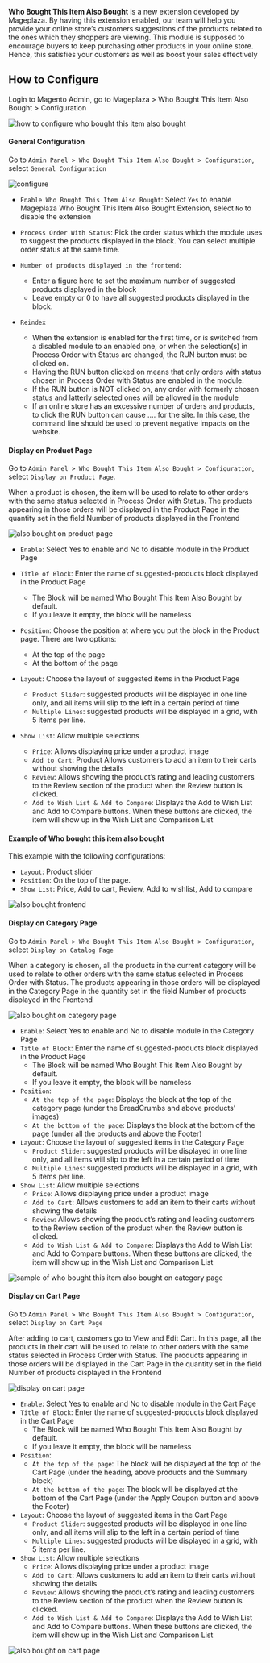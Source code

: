 **Who Bought This Item Also Bought** is a new extension developed by Mageplaza. By having this extension enabled, our team will help you provide your online store’s customers suggestions of the products related to the ones which they shoppers are viewing. This module is supposed to encourage buyers to keep purchasing other products in your online store. Hence, this satisfies your customers as well as boost your sales effectively


## How to Configure

Login to Magento Admin, go to Mageplaza > Who Bought This Item Also Bought > Configuration

![how to configure who bought this item also bought](https://i.imgur.com/ZkRdIen.png)

#### General Configuration

Go to `Admin Panel > Who Bought This Item Also Bought > Configuration`, select `General Configuration`

![configure](https://i.imgur.com/u4t58bE.png)

- `Enable Who Bought This Item Also Bought`: Select `Yes` to enable Mageplaza Who Bought This Item Also Bought Extension, select `No` to disable the extension
- `Process Order With Status`: Pick the order status which the module uses to suggest the products displayed in the block. You can select multiple order status at the same time.
- `Number of products displayed in the frontend`:
	- Enter a figure here to set the maximum number of suggested products displayed in the block
	- Leave empty or 0 to have all suggested products displayed in the block.

- `Reindex`
	- When the extension is enabled for the first time, or is switched from a disabled module to an enabled one, or when the selection(s) in Process Order with Status are changed, the RUN button must be clicked on.
	- Having the RUN button clicked on means that only orders with status chosen in Process Order with Status are enabled in the module.
	- If the RUN button is NOT clicked on, any order with formerly chosen status and latterly selected ones will be allowed in the module
	- If an online store has an excessive number of orders and products, to click the RUN button can cause …. for the site. In this case, the command line should be used to prevent negative impacts on the website.

#### Display on Product Page

Go to `Admin Panel > Who Bought This Item Also Bought > Configuration`, select `Display on Product Page`.

When a product is chosen, the item will be used to relate to other orders with the same status selected in Process Order with Status. The products appearing in those orders will be displayed in the Product Page in the quantity set in the field Number of products displayed in the Frontend 

![also bought on product page](https://i.imgur.com/Gd6soIY.png)

- `Enable`: Select Yes to enable and No to disable module in the Product Page
- `Title of Block`: Enter the name of suggested-products block displayed in the Product Page
	- The Block will be named Who Bought This Item Also Bought by default.
	- If you leave it empty, the block will be nameless
- `Position`: Choose the position at where you put the block in the Product page. There are two options:
	- At the top of the page
	- At the bottom of the page
- `Layout`: Choose the layout of suggested items in the Product Page
	- `Product Slider`: suggested products will be displayed in one line only, and all items will slip to the left in a certain period of time
	- `Multiple Lines`: suggested products will be displayed in a grid, with 5 items per line.

- `Show List`: Allow multiple selections
	- `Price`: Allows displaying price under a product image
	- `Add to Cart`: Product Allows customers to add an item to their carts without showing the details
	- `Review`: Allows showing the product’s rating and leading customers to the Review section of the product when the Review button is clicked.
	- `Add to Wish List & Add to Compare`: Displays the Add to Wish List and  Add to Compare buttons. When these buttons are clicked, the item will show up in the Wish List and Comparison List

#### Example of Who bought this item also bought

This example with the following configurations:

- `Layout`: Product slider
- `Position`: On the top of the page.
- `Show List`: Price, Add to cart, Review, Add to wishlist, Add to compare

![also bought frontend](https://i.imgur.com/JvR81o7.png)


#### Display on Category Page

Go to `Admin Panel > Who Bought This Item Also Bought > Configuration`, select `Display on Catalog Page`

When a category is chosen, all the products in the current category will be used to relate to other orders with the same status selected in Process Order with Status. The products appearing in those orders will be displayed in the Category Page in the quantity set in the field Number of products displayed in the Frontend 

![also bought on category page](https://i.imgur.com/4tdjW5y.png)


- `Enable`: Select Yes to enable and No to disable module in the Category Page
- `Title of Block`: Enter the name of suggested-products block displayed in the Product Page
	- The Block will be named Who Bought This Item Also Bought by default.
	- If you leave it empty, the block will be nameless
- `Position`:
	- `At the top of the page`: Displays the block at the top of the category page (under the BreadCrumbs and above products’ images)
	- `At the bottom of the page`: Displays the block at the bottom of the page (under all the products and above the Footer)
- `Layout`: Choose the layout of suggested items in the Category Page
	- `Product Slider`: suggested products will be displayed in one line only, and all items will slip to the left in a certain period of time
	- `Multiple Lines`: suggested products will be displayed in a grid, with 5 items per line.
- `Show List`: Allow multiple selections
	- `Price`: Allows displaying price under a product image
	- `Add to Cart`: Allows customers to add an item to their carts without showing the details
	- `Review`: Allows showing the product’s rating and leading customers to the Review section of the product when the Review button is clicked.
	- `Add to Wish List & Add to Compare`: Displays the Add to Wish List and  Add to Compare buttons. When these buttons are clicked, the item will show up in the Wish List and Comparison List

![sample of who bought this item also bought on category page](https://i.imgur.com/QUrsuqP.png)

#### Display on Cart Page

Go to `Admin Panel > Who Bought This Item Also Bought > Configuration`, select `Display on Cart Page`

After adding to cart, customers go to View and Edit Cart. In this page, all the products in their cart will be used to relate to other orders with the same status selected in Process Order with Status. The products appearing in those orders will be displayed in the Cart Page in the quantity set in the field Number of products displayed in the Frontend


![display on cart page](https://i.imgur.com/l5ibZXL.png)


- `Enable`: Select Yes to enable and No to disable module in the Cart Page
- `Title of Block`: Enter the name of suggested-products block displayed in the Cart Page
	- The Block will be named Who Bought This Item Also Bought by default.
	- If you leave it empty, the block will be nameless 
- `Position`:
	- `At the top of the page`: The block will be displayed at the top of the Cart Page (under the heading, above products and the Summary block)
	- `At the bottom of the page`: The block will be displayed at the bottom of the Cart Page (under the Apply Coupon button and above the Footer)
- `Layout`: Choose the layout of suggested items in the Cart Page
	- `Product Slider`: suggested products will be displayed in one line only, and all items will slip to the left in a certain period of time
	- `Multiple Lines`: suggested products will be displayed in a grid, with 5 items per line.
- `Show List`: Allow multiple selections
	- `Price`: Allows displaying price under a product image
	- `Add to Cart`: Allows customers to add an item to their carts without showing the details
	- `Review`: Allows showing the product’s rating and leading customers to the Review section of the product when the Review button is clicked.
	- `Add to Wish List & Add to Compare`: Displays the Add to Wish List and  Add to Compare buttons. When these buttons are clicked, the item will show up in the Wish List and Comparison List


![also bought on cart page](https://i.imgur.com/bmIju5s.png)